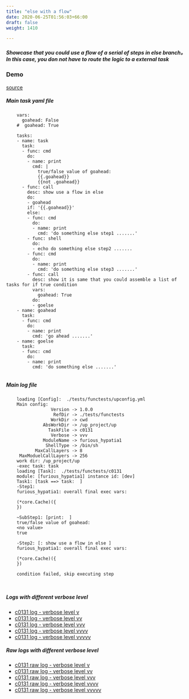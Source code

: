 ```yaml
---
title: "else with a flow"
date: 2020-06-25T01:56:03+66:00
draft: false
weight: 1410

---
```


##### Showcase that you could use a flow of a serial of steps in else branch。 In this case, you don not have to route the logic to a external task


### Demo








[source](https://github.com/upcmd/up/blob/master/tests/functests/c0131.yml)

##### Main task yaml file
```
    vars:
      goahead: False
    #  goahead: True
    
    tasks:
    - name: task
      task:
      - func: cmd
        do:
        - name: print
          cmd: |
            true/false value of goahead:
            {{.goahead}}
            {{not .goahead}}
      - func: call
        desc: show use a flow in else
        do:
        - goahead
        if: '{{.goahead}}'
        else:
        - func: cmd
          do:
          - name: print
            cmd: 'do something else step1 .......'
        - func: shell
          do:
          - echo do something else step2 .......
        - func: cmd
          do:
          - name: print
            cmd: 'do something else step3 .......'
        - func: call
          desc: show it is same that you could assemble a list of tasks for if true condition
          vars:
            goahead: True
          do:
          - goelse
    - name: goahead
      task:
      - func: cmd
        do:
        - name: print
          cmd: 'go ahead .......'
    - name: goelse
      task:
      - func: cmd
        do:
        - name: print
          cmd: 'do something else .......'
    
```
##### Main log file
```
    loading [Config]:  ./tests/functests/upconfig.yml
    Main config:
                 Version -> 1.0.0
                  RefDir -> ./tests/functests
                 WorkDir -> cwd
              AbsWorkDir -> /up_project/up
                TaskFile -> c0131
                 Verbose -> vvv
              ModuleName -> furious_hypatia1
               ShellType -> /bin/sh
           MaxCallLayers -> 8
     MaxModuelCallLayers -> 256
    work dir: /up_project/up
    -exec task: task
    loading [Task]:  ./tests/functests/c0131
    module: [furious_hypatia1] instance id: [dev]
    Task1: [task ==> task:  ]
    -Step1:
    furious_hypatia1: overall final exec vars:
    
    (*core.Cache)({
    })
    
    ~SubStep1: [print:  ]
    true/false value of goahead:
    <no value>
    true
    
    -Step2: [: show use a flow in else ]
    furious_hypatia1: overall final exec vars:
    
    (*core.Cache)({
    })
    
    condition failed, skip executing step 
    
    
```


##### Logs with different verbose level
* [c0131 log - verbose level v](../../logs/c0131_v)
* [c0131 log - verbose level vv](../../logs/c0131_vv)
* [c0131 log - verbose level vvv](../../logs/c0131_vvvv)
* [c0131 log - verbose level vvvv](../../logs/c0131_vvvv)
* [c0131 log - verbose level vvvvv](../../logs/c0131_vvvvv)

##### Raw logs with different verbose level
* [c0131 raw log - verbose level v](../../reflogs/c0131_v.log)
* [c0131 raw log - verbose level vv](../../reflogs/c0131_vv.log)
* [c0131 raw log - verbose level vvv](../../reflogs/c0131_vvv.log)
* [c0131 raw log - verbose level vvvv](../../reflogs/c0131_vvvv.log)
* [c0131 raw log - verbose level vvvvv](../../reflogs/c0131_vvvvv.log)







